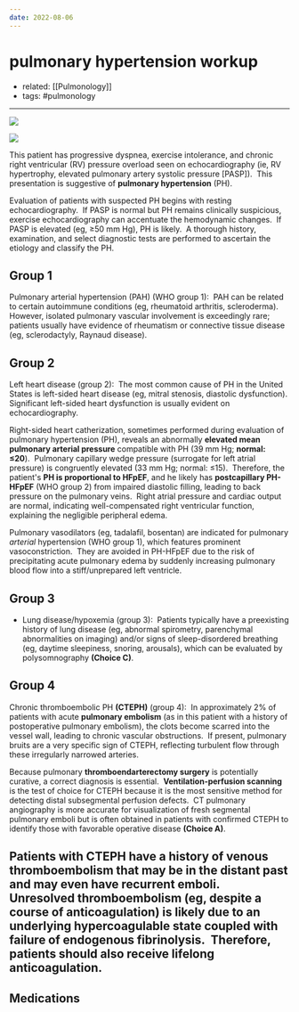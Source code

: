 ```yaml
---
date: 2022-08-06
---
```


# pulmonary hypertension workup

- related:  [[Pulmonology]]
- tags: #pulmonology
---

![](https://photos.thisispiggy.com/file/wikiFiles/20220806110237.png)

![](https://photos.thisispiggy.com/file/wikiFiles/20220806110302.png)

This patient has progressive dyspnea, exercise intolerance, and chronic right ventricular (RV) pressure overload seen on echocardiography (ie, RV hypertrophy, elevated pulmonary artery systolic pressure [PASP]).  This presentation is suggestive of **pulmonary hypertension** (PH).

Evaluation of patients with suspected PH begins with resting echocardiography.  If PASP is normal but PH remains clinically suspicious, exercise echocardiography can accentuate the hemodynamic changes.  If PASP is elevated (eg, ≥50 mm Hg), PH is likely.  A thorough history, examination, and select diagnostic tests are performed to ascertain the etiology and classify the PH.

## Group 1

Pulmonary arterial hypertension (PAH) (WHO group 1):  PAH can be related to certain autoimmune conditions (eg, rheumatoid arthritis, scleroderma).  However, isolated pulmonary vascular involvement is exceedingly rare; patients usually have evidence of rheumatism or connective tissue disease (eg, sclerodactyly, Raynaud disease).

## Group 2

Left heart disease (group 2):  The most common cause of PH in the United States is left-sided heart disease (eg, mitral stenosis, diastolic dysfunction).  Significant left-sided heart dysfunction is usually evident on echocardiography.

Right-sided heart catherization, sometimes performed during evaluation of pulmonary hypertension (PH), reveals an abnormally **elevated mean pulmonary arterial pressure** compatible with PH (39 mm Hg; **normal: ≤20**).  Pulmonary capillary wedge pressure (surrogate for left atrial pressure) is congruently elevated (33 mm Hg; normal: ≤15).  Therefore, the patient's **PH is proportional to HFpEF**, and he likely has **postcapillary PH-HFpEF** (WHO group 2) from impaired diastolic filling, leading to back pressure on the pulmonary veins.  Right atrial pressure and cardiac output are normal, indicating well-compensated right ventricular function, explaining the negligible peripheral edema.

Pulmonary vasodilators (eg, tadalafil, bosentan) are indicated for pulmonary _arterial_ hypertension (WHO group 1), which features prominent vasoconstriction.  They are avoided in PH-HFpEF due to the risk of precipitating acute pulmonary edema by suddenly increasing pulmonary blood flow into a stiff/unprepared left ventricle.

## Group 3

- Lung disease/hypoxemia (group 3):  Patients typically have a preexisting history of lung disease (eg, abnormal spirometry, parenchymal abnormalities on imaging) and/or signs of sleep-disordered breathing (eg, daytime sleepiness, snoring, arousals), which can be evaluated by polysomnography **(Choice C)**.

## Group 4

Chronic thromboembolic PH **(CTEPH)** (group 4):  In approximately 2% of patients with acute **pulmonary embolism** (as in this patient with a history of postoperative pulmonary embolism), the clots become scarred into the vessel wall, leading to chronic vascular obstructions.  If present, pulmonary bruits are a very specific sign of CTEPH, reflecting turbulent flow through these irregularly narrowed arteries.

Because pulmonary **thromboendarterectomy surgery** is potentially curative, a correct diagnosis is essential.  **Ventilation-perfusion scanning** is the test of choice for CTEPH because it is the most sensitive method for detecting distal subsegmental perfusion defects.  CT pulmonary angiography is more accurate for visualization of fresh segmental pulmonary emboli but is often obtained in patients with confirmed CTEPH to identify those with favorable operative disease **(Choice A)**.

## Patients with CTEPH have a history of venous thromboembolism that may be in the distant past and may even have recurrent emboli.  Unresolved thromboembolism (eg, despite a course of anticoagulation) is likely due to an underlying **hypercoagulable** state coupled with failure of endogenous fibrinolysis.  Therefore, patients should also receive lifelong **anticoagulation**.

## Medications
